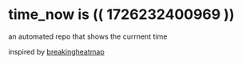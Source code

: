 # time_now is (( 1726232400969 ))

an automated repo that shows the currnent time

inspired by [breakingheatmap](https://github.com/breakingheatmap/breakingheatmap)